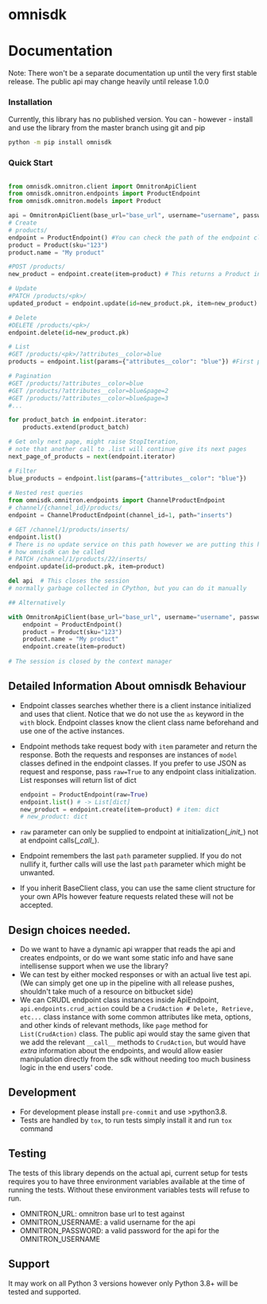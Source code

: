 # omnisdk

# Documentation

Note:
There won't be a separate documentation up until the very first stable release. The public api may change heavily until
release 1.0.0

### Installation

Currently, this library has no published version. You can - however - install and use the library from the master branch
using git and pip

```bash
python -m pip install omnisdk
```

### Quick Start

```python

from omnisdk.omnitron.client import OmnitronApiClient
from omnisdk.omnitron.endpoints import ProductEndpoint
from omnisdk.omnitron.models import Product

api = OmnitronApiClient(base_url="base_url", username="username", password="password")
# Create
# products/
endpoint = ProductEndpoint() #You can check the path of the endpoint classes
product = Product(sku="123")
product.name = "My product"

#POST /products/
new_product = endpoint.create(item=product) # This returns a Product instance

# Update
#PATCH /products/<pk>/
updated_product = endpoint.update(id=new_product.pk, item=new_product)

# Delete
#DELETE /products/<pk>/
endpoint.delete(id=new_product.pk)

# List
#GET /products/<pk>/?attributes__color=blue
products = endpoint.list(params={"attributes__color": "blue"}) #First page of all products

# Pagination
#GET /products/?attributes__color=blue
#GET /products/?attributes__color=blue&page=2
#GET /products/?attributes__color=blue&page=3
#...

for product_batch in endpoint.iterator:
    products.extend(product_batch)

# Get only next page, might raise StopIteration, 
# note that another call to .list will continue give its next pages    
next_page_of_products = next(endpoint.iterator)

# Filter
blue_products = endpoint.list(params={"attributes__color": "blue"})
    
# Nested rest queries
from omnisdk.omnitron.endpoints import ChannelProductEndpoint
# channel/{channel_id}/products/
endpoint = ChannelProductEndpoint(channel_id=1, path="inserts")

# GET /channel/1/products/inserts/
endpoint.list()
# There is no update service on this path however we are putting this here to demonstrate 
# how omnisdk can be called
# PATCH /channel/1/products/22/inserts/
endpoint.update(id=product.pk, item=product)

del api  # This closes the session
# normally garbage collected in CPython, but you can do it manually

## Alternatively

with OmnitronApiClient(base_url="base_url", username="username", password="password"):
    endpoint = ProductEndpoint()
    product = Product(sku="123")
    product.name = "My product"
    endpoint.create(item=product)
    
# The session is closed by the context manager

```

## Detailed Information About omnisdk Behaviour

* Endpoint classes searches whether there is a client instance initialized and uses that client.
  Notice that we do not use the `as` keyword in the `with` block. Endpoint classes know the client
  class name beforehand and use one of the active instances.

* Endpoint methods take request body with `item` parameter and return the response. Both the requests
  and responses are instances of `model` classes defined in the endpoint classes. If you prefer to
  use JSON as request and response, pass `raw=True` to any endpoint class initialization. List responses
  will return list of dict
  ```python
  endpoint = ProductEndpoint(raw=True)
  endpoint.list() # -> List[dict]
  new_product = endpoint.create(item=product) # item: dict
  # new_product: dict  
  ```
  
* `raw` parameter can only be supplied to endpoint at initialization(\__init\__) not 
  at endpoint calls(\__call\__).

* Endpoint remembers the last `path` parameter supplied. If you do not nullify it, further calls
  will use the last `path` parameter which might be unwanted.

* If you inherit BaseClient class, you can use the same client structure for your own APIs 
  however feature requests related these will not be accepted.



## Design choices needed.

- Do we want to have a dynamic api wrapper that reads the api and creates endpoints, or do we want some static info and
  have sane intellisense support when we use the library?
- We can test by either mocked responses or with an actual live test api. (We can simply get one up in the pipeline with
  all release pushes, shouldn't take much of a resource on bitbucket side)
- We can CRUDL endpoint class instances inside ApiEndpoint, `api.endpoints.crud_action` could be a
  `CrudAction # Delete, Retrieve, etc...` class instance with some common attributes like meta, options, and other kinds
  of relevant methods, like `page` method for `List(CrudAction)` class. The public api would stay the same given that we
  add the relevant `__call__` methods to `CrudAction`, but would have *extra* information about the endpoints, and
  would allow easier manipulation directly from the sdk without needing too much business logic in the end users' code.

## Development

- For development please install `pre-commit` and use >python3.8.
- Tests are handled by `tox`, to run tests simply install it and run `tox` command

## Testing

The tests of this library depends on the actual api, current setup for tests requires you to have three environment
variables available at the time of running the tests. Without these environment variables tests will refuse to run.

- OMNITRON_URL: omnitron base url to test against
- OMNITRON_USERNAME: a valid username for the api
- OMNITRON_PASSWORD: a valid password for the api for the OMNITRON_USERNAME

## Support

It may work on all Python 3 versions however only Python 3.8+ will be tested and supported.